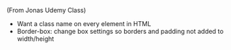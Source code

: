 (From Jonas Udemy Class)

- Want a class name on every element in HTML
- Border-box: change box settings so borders and padding not added to width/height

